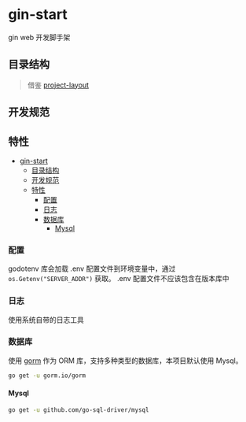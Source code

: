 # gin-start

gin web 开发脚手架

## 目录结构

> 借鉴 [project-layout](https://github.com/golang-standards/project-layout)

## 开发规范

## 特性

- [gin-start](#gin-start)
  - [目录结构](#目录结构)
  - [开发规范](#开发规范)
  - [特性](#特性)
    - [配置](#配置)
    - [日志](#日志)
    - [数据库](#数据库)
      - [Mysql](#mysql)

### 配置

godotenv 库会加载 .env 配置文件到环境变量中，通过 `os.Getenv("SERVER_ADDR")` 获取。
.env 配置文件不应该包含在版本库中

### 日志

使用系统自带的日志工具

### 数据库

使用 [gorm](https://gorm.io) 作为 ORM 库，支持多种类型的数据库，本项目默认使用 Mysql。

```bash
go get -u gorm.io/gorm
```

#### Mysql

```bash
go get -u github.com/go-sql-driver/mysql
```